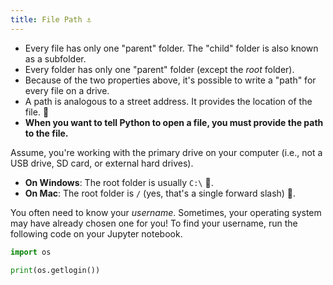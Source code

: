 ```yaml
---
title: File Path ⚓️
---
```


- Every file has only one "parent" folder. The "child" folder is also known as a subfolder.
- Every folder has only one "parent" folder (except the _root_ folder).
- Because of the two properties above, it's possible to write a "path" for every file on a drive.
- A path is analogous to a street address. It provides the location of the file. 🏡
- **When you want to tell Python to open a file, you must provide the path to the file.**

Assume, you're working with the primary drive on your computer (i.e., not a USB drive, SD card, or external hard drives).

- **On Windows**: The root folder is usually `C:\` 💾.
- **On Mac**: The root folder is `/` (yes, that's a single forward slash) 🧰.

You often need to know your _username_. Sometimes, your operating system may have already chosen one for you! To find your username, run the following code on your Jupyter notebook.

```python
import os

print(os.getlogin())
```
